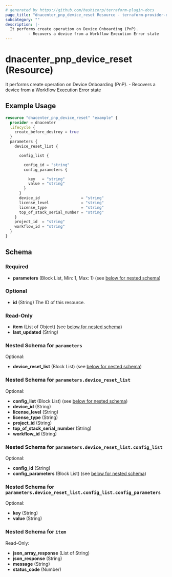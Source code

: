 ```yaml
---
# generated by https://github.com/hashicorp/terraform-plugin-docs
page_title: "dnacenter_pnp_device_reset Resource - terraform-provider-dnacenter"
subcategory: ""
description: |-
  It performs create operation on Device Onboarding (PnP).
          - Recovers a device from a Workflow Execution Error state
---
```


# dnacenter_pnp_device_reset (Resource)

It performs create operation on Device Onboarding (PnP).
		- Recovers a device from a Workflow Execution Error state

## Example Usage

```terraform
resource "dnacenter_pnp_device_reset" "example" {
  provider = dnacenter
  lifecycle {
    create_before_destroy = true
  }
  parameters {
    device_reset_list {

      config_list {

        config_id = "string"
        config_parameters {

          key   = "string"
          value = "string"
        }
      }
      device_id                  = "string"
      license_level              = "string"
      license_type               = "string"
      top_of_stack_serial_number = "string"
    }
    project_id  = "string"
    workflow_id = "string"
  }
}
```

<!-- schema generated by tfplugindocs -->
## Schema

### Required

- **parameters** (Block List, Min: 1, Max: 1) (see [below for nested schema](#nestedblock--parameters))

### Optional

- **id** (String) The ID of this resource.

### Read-Only

- **item** (List of Object) (see [below for nested schema](#nestedatt--item))
- **last_updated** (String)

<a id="nestedblock--parameters"></a>
### Nested Schema for `parameters`

Optional:

- **device_reset_list** (Block List) (see [below for nested schema](#nestedblock--parameters--device_reset_list))

<a id="nestedblock--parameters--device_reset_list"></a>
### Nested Schema for `parameters.device_reset_list`

Optional:

- **config_list** (Block List) (see [below for nested schema](#nestedblock--parameters--device_reset_list--config_list))
- **device_id** (String)
- **license_level** (String)
- **license_type** (String)
- **project_id** (String)
- **top_of_stack_serial_number** (String)
- **workflow_id** (String)

<a id="nestedblock--parameters--device_reset_list--config_list"></a>
### Nested Schema for `parameters.device_reset_list.config_list`

Optional:

- **config_id** (String)
- **config_parameters** (Block List) (see [below for nested schema](#nestedblock--parameters--device_reset_list--config_list--config_parameters))

<a id="nestedblock--parameters--device_reset_list--config_list--config_parameters"></a>
### Nested Schema for `parameters.device_reset_list.config_list.config_parameters`

Optional:

- **key** (String)
- **value** (String)





<a id="nestedatt--item"></a>
### Nested Schema for `item`

Read-Only:

- **json_array_response** (List of String)
- **json_response** (String)
- **message** (String)
- **status_code** (Number)


